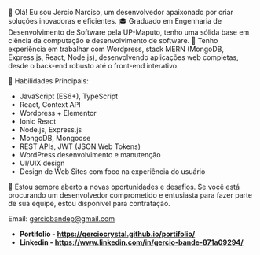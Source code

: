 👋 Olá! Eu sou Jercio Narciso, um desenvolvedor apaixonado por criar soluções inovadoras e eficientes.
🎓 Graduado em Engenharia de Desenvolvimento de Software pela UP-Maputo, tenho uma sólida base em ciência da computação e desenvolvimento de software.
💼 Tenho experiência em trabalhar com Wordpress, stack MERN (MongoDB, Express.js, React, Node.js), desenvolvendo aplicações web completas, desde o back-end robusto até o front-end interativo.

🔧 Habilidades Principais:
- JavaScript (ES6+), TypeScript
- React, Context API
- Wordpress + Elementor
- Ionic React
- Node.js, Express.js
- MongoDB, Mongoose
- REST APIs, JWT (JSON Web Tokens)
- WordPress desenvolvimento e manutenção
- UI/UIX design
- Design de Web Sites com foco na experiência do usuário

🚀 Estou sempre aberto a novas oportunidades e desafios. Se você está procurando um desenvolvedor comprometido e entusiasta para fazer parte de sua equipe, estou disponível para contratação.

Email: gerciobandep@gmail.com
- **Portifolio - https://gerciocrystal.github.io/portifolio/**
- **Linkedin - https://www.linkedin.com/in/gercio-bande-871a09294/**


